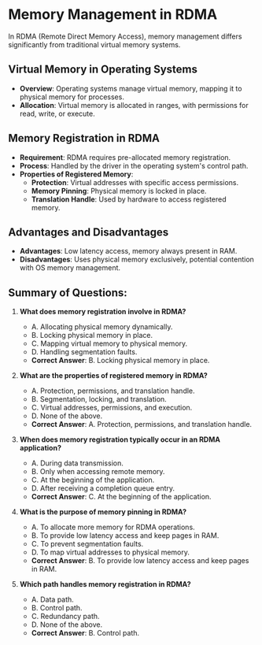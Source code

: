 # Memory Management in RDMA

In RDMA (Remote Direct Memory Access), memory management differs significantly from traditional virtual memory systems.

## Virtual Memory in Operating Systems

- **Overview**: Operating systems manage virtual memory, mapping it to physical memory for processes.
- **Allocation**: Virtual memory is allocated in ranges, with permissions for read, write, or execute.

## Memory Registration in RDMA

- **Requirement**: RDMA requires pre-allocated memory registration.
- **Process**: Handled by the driver in the operating system's control path.
- **Properties of Registered Memory**:
  - **Protection**: Virtual addresses with specific access permissions.
  - **Memory Pinning**: Physical memory is locked in place.
  - **Translation Handle**: Used by hardware to access registered memory.

## Advantages and Disadvantages

- **Advantages**: Low latency access, memory always present in RAM.
- **Disadvantages**: Uses physical memory exclusively, potential contention with OS memory management.

## Summary of Questions:

1. **What does memory registration involve in RDMA?**
   - A. Allocating physical memory dynamically.
   - B. Locking physical memory in place.
   - C. Mapping virtual memory to physical memory.
   - D. Handling segmentation faults.
   - **Correct Answer**: B. Locking physical memory in place.

2. **What are the properties of registered memory in RDMA?**
   - A. Protection, permissions, and translation handle.
   - B. Segmentation, locking, and translation.
   - C. Virtual addresses, permissions, and execution.
   - D. None of the above.
   - **Correct Answer**: A. Protection, permissions, and translation handle.

3. **When does memory registration typically occur in an RDMA application?**
   - A. During data transmission.
   - B. Only when accessing remote memory.
   - C. At the beginning of the application.
   - D. After receiving a completion queue entry.
   - **Correct Answer**: C. At the beginning of the application.

4. **What is the purpose of memory pinning in RDMA?**
   - A. To allocate more memory for RDMA operations.
   - B. To provide low latency access and keep pages in RAM.
   - C. To prevent segmentation faults.
   - D. To map virtual addresses to physical memory.
   - **Correct Answer**: B. To provide low latency access and keep pages in RAM.

5. **Which path handles memory registration in RDMA?**
   - A. Data path.
   - B. Control path.
   - C. Redundancy path.
   - D. None of the above.
   - **Correct Answer**: B. Control path.
